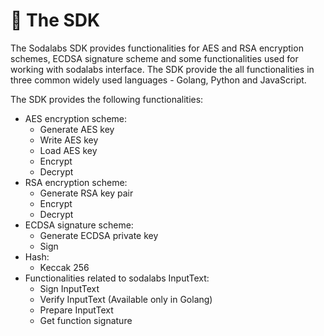 # 🧙 The SDK

The Sodalabs SDK provides functionalities for AES and RSA encryption schemes, ECDSA signature scheme and some functionalities used for working with sodalabs interface. The SDK provide the all functionalities in three common widely used languages - Golang, Python and JavaScript.

The SDK provides the following functionalities:

* AES encryption scheme:
  * Generate AES key
  * Write AES key
  * Load AES key
  * Encrypt
  * Decrypt
* RSA encryption scheme:
  * Generate RSA key pair
  * Encrypt
  * Decrypt
* ECDSA signature scheme:
  * Generate ECDSA private key
  * Sign
* Hash:
  * Keccak 256
* Functionalities related to sodalabs InputText:
  * Sign InputText&#x20;
  * Verify InputText (Available only in Golang)&#x20;
  * Prepare InputText&#x20;
  * Get function signature

